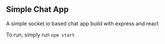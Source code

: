 ## Simple Chat App

A simple socket.io based chat app build with express and react

To run, simply run `npm start`
